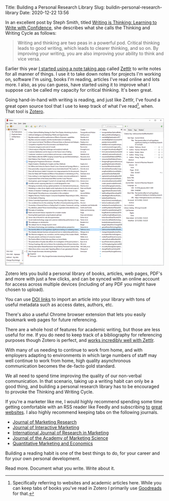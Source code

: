 Title: Building a Personal Research Library
Slug: buildin-personal-research-library
Date: 2020-12-22 13:56

In an excellent post by Steph Smith, titled [Writing is Thinking: Learning to Write with Confidence](https://blog.stephsmith.io/learning-to-write-with-confidence/), she describes what she calls the Thinking and Writing Cycle as follows:

> Writing and thinking are two peas in a powerful pod. Critical thinking leads to good writing, which leads to clearer thinking, and so on. By improving your writing, you are also improving your ability to think and vice versa.

Earlier this year [I started using a note taking app](https://www.jacquescorbytuech.com/writing/zettlr-notes-zettlekasten.html) called [Zettlr](https://www.zettlr.com/) to write notes for all manner of things. I use it to take down notes for projects I'm working on, software I'm using, books I'm reading, articles I've read online and lots more. I also, as you can guess, have started using it to improve what I suppose can be called my capacity for critical thinking. It's been great.

Going hand-in-hand with writing is reading, and just like Zettlr, I've found a great open source tool that I use to keep track of what I've read[^1], when. That tool is [Zotero](https://www.zotero.org/).

[![Zotero](../images/post-images/Zotero.png)](../images/post-images/Zotero.png)

Zotero lets you build a personal library of books, articles, web pages, PDF's and more with just a few clicks, and can be synced with an online account for access across multiple devices (including of any PDF you might have chosen to upload).

You can use [DOI links](https://en.wikipedia.org/wiki/Digital_object_identifier) to import an article into your library with tons of useful metadata such as access dates, authors, etc.

There's also a useful Chrome browser extension that lets you easily bookmark web pages for future referencing.

There are a whole host of features for academic writing, but those are less useful for me. If you do need to keep track of a bibliography for referencing purposes though Zotero is perfect, and [works incredibly well with Zettlr](https://docs.zettlr.com/en/academic/citations/).

With many of us needing to continue to work from home, and with employers adapting to environments in which large numbers of staff may well continue to work from home, high quality asynchronous communication becomes the de-facto gold standard.

We all need to spend time improving the quality of our non-verbal communication. In that scenario, taking up a writing habit can only be a good thing, and building a personal research library has to be encouraged to provoke the Thinking and Writing Cycle.

If you're a marketer like me, I would highly recommend spending some time getting comfortable with an RSS reader like Feedly and subscribing [to](https://statmodeling.stat.columbia.edu/) [great](https://cxl.com/) [websites](https://wordtothewise.com/). I also highly recommend keeping tabs on the following journals.

* [Journal of Marketing Research](https://journals.sagepub.com/loi/mrja?ai=2b4&mi=ehikzz&af=R)
* [Journal of Interactive Marketing](https://www.sciencedirect.com/journal/journal-of-interactive-marketing)
* [International Journal of Research in Marketing](https://www.sciencedirect.com/journal/international-journal-of-research-in-marketing)
* [Journal of the Academy of Marketing Science](https://www.springer.com/journal/11747)
* [Quantitative Marketing and Economics](https://www.springer.com/journal/11129)

Building a reading habit is one of the best things to do, for your career and for your own personal development. 

Read more. Document what you write. Write about it.

[^1]: Specifically referring to websites and academic articles here. While you can keep tabs of books you've read in Zotero I primarily use [Goodreads](https://www.goodreads.com/user/show/86396018-jacques-corby-tuech) for that.